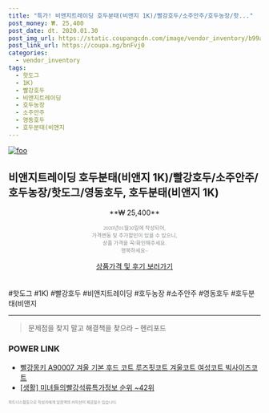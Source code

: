 ```yaml
--- 
title: "특가! 비앤지트레이딩 호두분태(비앤지 1K)/빨강호두/소주안주/호두농장/핫..." 
post_money: ₩. 25,400 
post_date: dt. 2020.01.30 
post_img_url: https://static.coupangcdn.com/image/vendor_inventory/b99a/3c6438c1a11aecd85e0bf02b743d452aeba503383b096c0c91a7099ed1b6.jpg 
post_link_url: https://coupa.ng/bnFvj0 
categories: 
  - vendor_inventory 
tags: 
  - 핫도그 
  - 1K) 
  - 빨강호두 
  - 비앤지트레이딩 
  - 호두농장 
  - 소주안주 
  - 영동호두 
  - 호두분태(비앤지 
--- 
```

[![foo](https://static.coupangcdn.com/image/vendor_inventory/b99a/3c6438c1a11aecd85e0bf02b743d452aeba503383b096c0c91a7099ed1b6.jpg)](https://coupa.ng/bnFvj0) 

## 비앤지트레이딩 호두분태(비앤지 1K)/빨강호두/소주안주/호두농장/핫도그/영동호두, 호두분태(비앤지 1K) 
<p style="text-align: center;">**₩ 25,400**</p> 
<p style="text-align: center;"><span style="color: #898c8f; font-family: Georgia,Times,serif; font-size: 0.75em;">2020년01월30일에 작성되어, <br>가격변동 및 추가할인이 있을 수 있으니,<br> 상품 가격을 꼭!확인해주세요.<br>행복하세요~</span> 
</p>	 
<div markdown="0" style="text-align: center;"><a href="https://coupa.ng/bnFvj0" class="btn btn--success">상품가격 및 후기 보러가기</a></div> 
<br><br> 
  #핫도그 #1K) #빨강호두 #비앤지트레이딩 #호두농장 #소주안주 #영동호두 #호두분태(비앤지 
<hr> 

> 문제점을 찾지 말고 해결책을 찾으라 – 헨리포드 


### POWER LINK

* <a href="https://blog.naver.com/fasyy4321/221782043871" target="_blank">빨강몽키 A90007 겨울 기본 후드 코트 루즈핏코트 겨울코트 여성코트 빅사이즈코트</a>
* <a href="https://blog.naver.com/sakai111/221772742556" target="_blank"> [생활] 미녀들의빨강석류특가정보 순위 ~42위</a>

<span style="color: #898c8f; font-family: Georgia,Times,serif; font-size: 0.55em;">파트너스활동으로 작성자에게 일정액의 커미션이 제공될수 있습니다.</span> 
